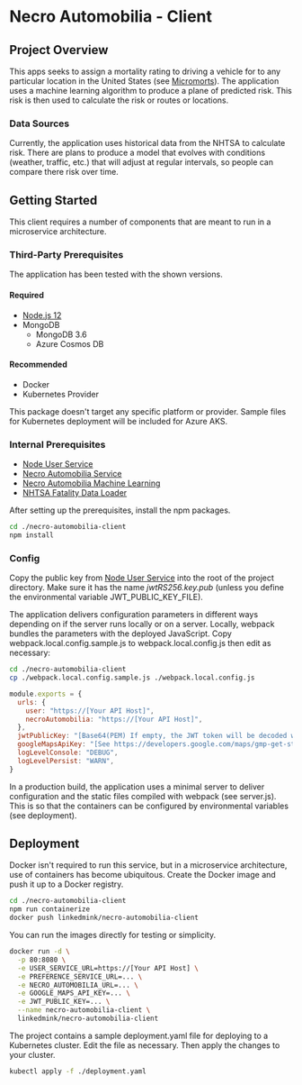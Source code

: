 # Necro Automobilia - Client
## Project Overview
This apps seeks to assign a mortality rating to driving a vehicle for to any particular location in 
the United States (see [Micromorts](https://en.wikipedia.org/wiki/Micromort)). The application uses 
a machine learning algorithm to produce a plane of predicted risk. This risk is then used to 
calculate the risk or routes or locations.

### Data Sources
Currently, the application uses historical data from the NHTSA to calculate risk. There are plans 
to produce a model that evolves with conditions (weather, traffic, etc.) that will adjust at regular 
intervals, so people can compare there risk over time.

## Getting Started
This client requires a number of components that are meant to run in a microservice architecture.

### Third-Party Prerequisites
The application has been tested with the shown versions.

#### Required
* [Node.js 12](https://nodejs.org/en/download/)
* MongoDB
  * MongoDB 3.6
  * Azure Cosmos DB

#### Recommended
* Docker
* Kubernetes Provider

This package doesn't target any specific platform or provider. Sample files for Kubernetes deployment 
will be included for Azure AKS.

### Internal Prerequisites
* [Node User Service](https://github.com/LinkedMink/node-user-service)
* [Necro Automobilia Service](https://github.com/LinkedMink/necro-automobilia-service)
* [Necro Automobilia Machine Learning](https://github.com/LinkedMink/necro-automobilia-ml)
* [NHTSA Fatality Data Loader](https://github.com/LinkedMink/nhtsa-fatalities-data-loader)

After setting up the prerequisites, install the npm packages.

```sh
cd ./necro-automobilia-client
npm install
```

### Config
Copy the public key from [Node User Service](https://github.com/LinkedMink/node-user-service) into 
the root of the project directory. Make sure it has the name *jwtRS256.key.pub* (unless you define
the environmental variable JWT_PUBLIC_KEY_FILE).

The application delivers configuration parameters in different ways depending on if the server runs
locally or on a server. Locally, webpack bundles the parameters with the deployed JavaScript. Copy
webpack.local.config.sample.js to webpack.local.config.js then edit as necessary:

```sh
cd ./necro-automobilia-client
cp ./webpack.local.config.sample.js ./webpack.local.config.js
```

```javascript
module.exports = {
  urls: {
    user: "https://[Your API Host]",
    necroAutomobilia: "https://[Your API Host]",
  },
  jwtPublicKey: "[Base64(PEM) If empty, the JWT token will be decoded without verification]",
  googleMapsApiKey: "[See https://developers.google.com/maps/gmp-get-started]",
  logLevelConsole: "DEBUG",
  logLevelPersist: "WARN",
}
```

In a production build, the application uses a minimal server to deliver configuration and the static 
files compiled with webpack (see server.js). This is so that the containers can be configured by 
environmental variables (see deployment).

## Deployment
Docker isn't required to run this service, but in a microservice architecture, use of containers 
has become ubiquitous. Create the Docker image and push it up to a Docker registry.

```sh
cd ./necro-automobilia-client
npm run containerize
docker push linkedmink/necro-automobilia-client
```

You can run the images directly for testing or simplicity.

```sh
docker run -d \
  -p 80:8080 \
  -e USER_SERVICE_URL=https://[Your API Host] \
  -e PREFERENCE_SERVICE_URL=... \
  -e NECRO_AUTOMOBILIA_URL=... \
  -e GOOGLE_MAPS_API_KEY=... \
  -e JWT_PUBLIC_KEY=... \
  --name necro-automobilia-client \
  linkedmink/necro-automobilia-client
```

The project contains a sample deployment.yaml file for deploying to a Kubernetes cluster. Edit the 
file as necessary. Then apply the changes to your cluster.

```sh
kubectl apply -f ./deployment.yaml
```
